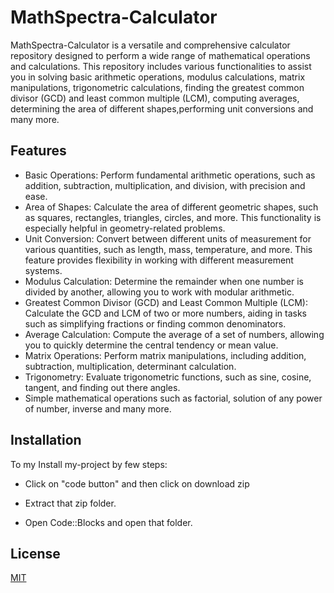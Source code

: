 
# MathSpectra-Calculator 

MathSpectra-Calculator is a versatile and comprehensive calculator repository designed to perform a wide range of mathematical operations and calculations. This repository includes various functionalities to assist you in solving basic arithmetic operations, modulus calculations, matrix manipulations, trigonometric calculations, finding the greatest common divisor (GCD) and least common multiple (LCM), computing averages, determining the area of different shapes,performing unit conversions and many more.


## Features

- Basic Operations: Perform fundamental arithmetic operations, such as addition, subtraction, multiplication, and division, with precision and ease.
- Area of Shapes: Calculate the area of different geometric shapes, such as squares, rectangles, triangles, circles, and more. This functionality is especially helpful in geometry-related problems.
- Unit Conversion: Convert between different units of measurement for various quantities, such as length, mass, temperature, and more. This feature provides flexibility in working with different measurement systems.
- Modulus Calculation: Determine the remainder when one number is divided by another, allowing you to work with modular arithmetic.
- Greatest Common Divisor (GCD) and Least Common Multiple (LCM): Calculate the GCD and LCM of two or more numbers, aiding in tasks such as simplifying fractions or finding common denominators.
- Average Calculation: Compute the average of a set of numbers, allowing you to quickly determine the central tendency or mean value.
- Matrix Operations: Perform matrix manipulations, including addition, subtraction, multiplication, determinant calculation.
- Trigonometry: Evaluate trigonometric functions, such as sine, cosine, tangent, and finding out there angles.
- Simple mathematical operations such as factorial, solution of any power of number, inverse and many more.

## Installation

To my Install my-project by few steps:

- Click on "code button" and then click on download zip

- Extract that zip folder.

- Open Code::Blocks and open that folder.



    
## License

[MIT](https://choosealicense.com/licenses/mit/)

